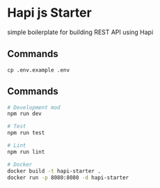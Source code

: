 # Hapi js Starter

simple boilerplate for building REST API using Hapi

## Commands
```cp .env.example .env```

## Commands
```sh
# Development mod
npm run dev

# Test
npm run test

# Lint
npm run lint

# Docker
docker build -t hapi-starter .
docker run -p 8080:8080 -d hapi-starter
```
